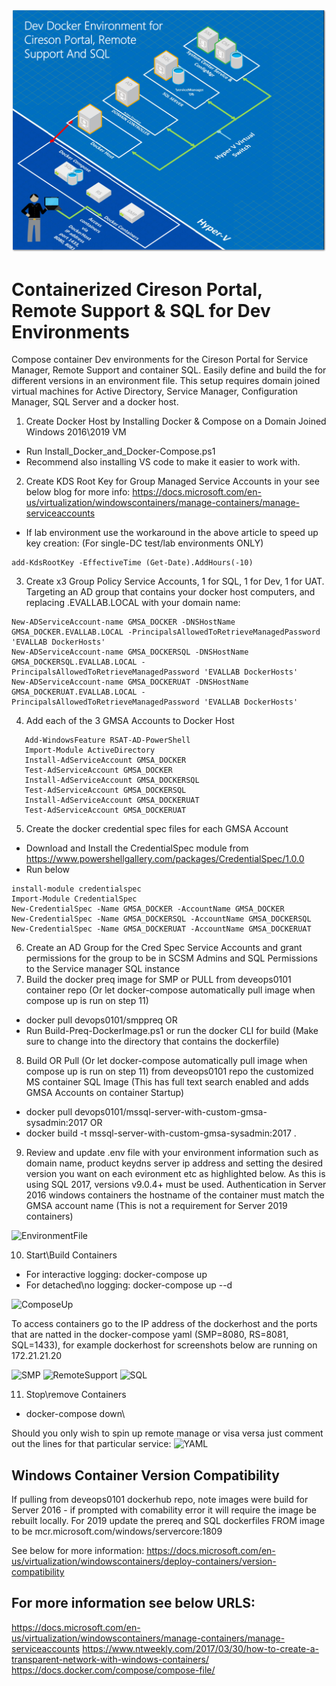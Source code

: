 ![Architecture](https://github.com/Cireson/composed-smp-rs-sql/blob/master/Volumes/Screenshots/Lab-Architecture.png)

# Containerized Cireson Portal, Remote Support & SQL for Dev Environments

Compose container Dev environments for the Cireson Portal for Service Manager, Remote Support and container SQL. Easily define and build the for different versions in an environment file. This setup requires domain joined virtual machines for Active Directory, Service Manager, Configuration Manager, SQL Server and a docker host.

1. Create Docker Host by Installing Docker & Compose on a Domain Joined Windows 2016\2019 VM
- Run Install_Docker_and_Docker-Compose.ps1
- Recommend also installing VS code to make it easier to work with.
2. Create KDS Root Key for Group Managed Service Accounts in your see below blog for more info:
https://docs.microsoft.com/en-us/virtualization/windowscontainers/manage-containers/manage-serviceaccounts
- If lab environment use the workaround in the above article to speed up key creation: (For single-DC test/lab environments ONLY)	
```
add-KdsRootKey -EffectiveTime (Get-Date).AddHours(-10)
```
3. Create x3 Group Policy Service Accounts, 1 for SQL, 1 for Dev, 1 for UAT. Targeting an AD group that contains your docker host computers, and replacing .EVALLAB.LOCAL with your domain name:
```
New-ADServiceAccount-name GMSA_DOCKER -DNSHostName GMSA_DOCKER.EVALLAB.LOCAL -PrincipalsAllowedToRetrieveManagedPassword 'EVALLAB DockerHosts'
New-ADServiceAccount-name GMSA_DOCKERSQL -DNSHostName GMSA_DOCKERSQL.EVALLAB.LOCAL -PrincipalsAllowedToRetrieveManagedPassword 'EVALLAB DockerHosts'
New-ADServiceAccount-name GMSA_DOCKERUAT -DNSHostName GMSA_DOCKERUAT.EVALLAB.LOCAL -PrincipalsAllowedToRetrieveManagedPassword 'EVALLAB DockerHosts'
   ````
4. Add each of the 3 GMSA Accounts to Docker Host
```
   Add-WindowsFeature RSAT-AD-PowerShell 
   Import-Module ActiveDirectory 
   Install-AdServiceAccount GMSA_DOCKER 
   Test-AdServiceAccount GMSA_DOCKER
   Install-AdServiceAccount GMSA_DOCKERSQL
   Test-AdServiceAccount GMSA_DOCKERSQL
   Install-AdServiceAccount GMSA_DOCKERUAT
   Test-AdServiceAccount GMSA_DOCKERUAT
```
5. Create the docker credential spec files for each GMSA Account
- Download and Install the CredentialSpec module from https://www.powershellgallery.com/packages/CredentialSpec/1.0.0
- Run below
```
install-module credentialspec
Import-Module CredentialSpec
New-CredentialSpec -Name GMSA_DOCKER -AccountName GMSA_DOCKER
New-CredentialSpec -Name GMSA_DOCKERSQL -AccountName GMSA_DOCKERSQL
New-CredentialSpec -Name GMSA_DOCKERUAT -AccountName GMSA_DOCKERUAT
```     
6. Create an AD Group for the Cred Spec Service Accounts and grant permissions for the group to be in SCSM Admins and SQL Permissions to the Service manager SQL instance
7. Build the docker preq image for SMP or PULL from deveops0101 container repo (Or let docker-compose automatically pull image when compose up is run on step 11)
- docker pull devops0101/smppreq
OR
- Run Build-Preq-DockerImage.ps1 or run the docker CLI for build (Make sure to change into the directory that contains the dockerfile)
8. Build OR Pull (Or let docker-compose automatically pull image when compose up is run on step 11) from deveops0101 repo the customized MS container SQL Image (This has full text search enabled and adds GMSA Accounts on container Startup)
- docker pull devops0101/mssql-server-with-custom-gmsa-sysadmin:2017 
OR   
- docker build -t mssql-server-with-custom-gmsa-sysadmin:2017 .
9. Review and update .env file with your environment information such as domain name, product keydns server ip address and setting the desired version you want on each evironment etc as highlighted below. As this is using SQL 2017, versions v9.0.4+ must be used. Authentication in Server 2016 windows containers the hostname of the container must match the GMSA account name (This is not a requirement for Server 2019 containers)

![EnvironmentFile](https://github.com/Cireson/composed-smp-rs-sql/blob/master/Volumes/Screenshots/Environment.png)

10. Start\Build Containers
- For interactive logging: docker-compose up 
- For detached\no logging: docker-compose up --d

![ComposeUp](https://github.com/Cireson/composed-smp-rs-sql/blob/master/Volumes/Screenshots/Compose-Up.png)

To access containers go to the IP address of the dockerhost and the ports that are natted in the docker-compose yaml (SMP=8080, RS=8081, SQL=1433), for example dockerhost for screenshots below are running on 172.21.21.20

![SMP](https://github.com/Cireson/composed-smp-rs-sql/blob/master/Volumes/Screenshots/RemoteSupport.png)
![RemoteSupport](https://github.com/Cireson/composed-smp-rs-sql/blob/master/Volumes/Screenshots/SMP.png)
![SQL](https://github.com/Cireson/composed-smp-rs-sql/blob/master/Volumes/Screenshots/SQL.png)

11. Stop\remove Containers
- docker-compose down\

Should you only wish to spin up remote manage or visa versa just comment out the lines for that particular service:
![YAML](https://github.com/Cireson/composed-smp-rs-sql/blob/master/Volumes/Screenshots/ComposeYAML.png)

## Windows Container Version Compatibility
If pulling from deveops0101 dockerhub repo, note images were build for Server 2016 - if prompted with comability error it will require the image be rebuilt locally. For 2019 update the prereq and SQL dockerfiles FROM image to be mcr.microsoft.com/windows/servercore:1809 

See below for more information:
https://docs.microsoft.com/en-us/virtualization/windowscontainers/deploy-containers/version-compatibility


## For more information see below URLS:
https://docs.microsoft.com/en-us/virtualization/windowscontainers/manage-containers/manage-serviceaccounts
https://www.ntweekly.com/2017/03/30/how-to-create-a-transparent-network-with-windows-containers/
https://docs.docker.com/compose/compose-file/
